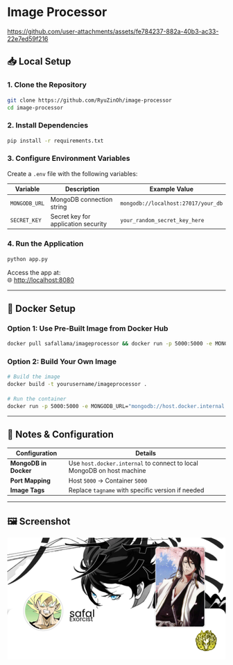 # Image Processor
https://github.com/user-attachments/assets/fe784237-882a-40b3-ac33-22e7ed59f216


## 📥 Local Setup

### 1. Clone the Repository
```bash
git clone https://github.com/RyuZinOh/image-processor
cd image-processor
```

### 2. Install Dependencies
```bash
pip install -r requirements.txt
```

### 3. Configure Environment Variables
Create a `.env` file with the following variables:

| Variable        | Description                          | Example Value                          |
|-----------------|--------------------------------------|----------------------------------------|
| `MONGODB_URL`   | MongoDB connection string            | `mongodb://localhost:27017/your_db`    |
| `SECRET_KEY`    | Secret key for application security  | `your_random_secret_key_here`          |

### 4. Run the Application
```bash
python app.py
```
Access the app at:  
🌐 [http://localhost:8080](http://localhost:8080)

---

## 🐳 Docker Setup

### Option 1: Use Pre-Built Image from Docker Hub
```bash
docker pull safallama/imageprocessor && docker run -p 5000:5000 -e MONGODB_URL="mongodb://host.docker.internal:27017/your_db" -e SECRET_KEY="your_secret_key" safallama/imageprocessor:tagname
```

### Option 2: Build Your Own Image
```bash
# Build the image
docker build -t yourusername/imageprocessor .

# Run the container
docker run -p 5000:5000 -e MONGODB_URL="mongodb://host.docker.internal:27017/your_db" -e SECRET_KEY="your_secret_key" yourusername/imageprocessor

```

---

## 📝 Notes & Configuration

| Configuration              | Details                                                                 |
|---------------------------|-------------------------------------------------------------------------|
| **MongoDB in Docker**     | Use `host.docker.internal` to connect to local MongoDB on host machine  |
| **Port Mapping**          | Host `5000` → Container `5000`                                          |
| **Image Tags**            | Replace `tagname` with specific version if needed                       |

---

## 🖼️ Screenshot
![App Preview](static/safal_profile.png)

